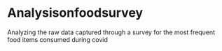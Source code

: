 # Analysisonfoodsurvey
Analyzing the raw data captured through a survey for the most frequent food items consumed during covid
